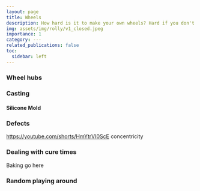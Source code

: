 ```yaml
---
layout: page
title: Wheels
description: How hard is it to make your own wheels? Hard if you don't know what you're doing.
img: assets/img/rolly/v1_closed.jpeg
importance: 1
category: ---
related_publications: false
toc:
  sidebar: left
---
```


### **Wheel hubs**

### **Casting**

#### **Silicone Mold**

### **Defects**

https://youtube.com/shorts/HmYtrVI0ScE concentricity

### **Dealing with cure times**

Baking go here

### **Random playing around**
